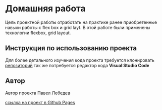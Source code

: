 # Домашняя работа

Цель проектной работы отработать на практике ранее приобретенные навыки работы с flex box и grid layt.
В этой работе были применены технологии flexbox, grid layout.

## Инструкция по использованию проекта

Для более детального изучения кода проекта требуется клонировать [репозиторий](https://github.com/pavel12-blip/home-work-flex-grid) так же потребуется редактор кода **Visual Studio Code**

## Автор

Автор проекта Павел Лебедев 


[ссылка на проект в Github Pages](https://pavel12-blip.github.io/home-work-flex-grid/)

